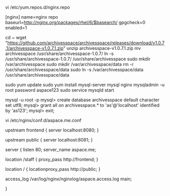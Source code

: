 vi /etc/yum.repos.d/nginx.repo

[nginx]
name=nginx repo
baseurl=http://nginx.org/packages/rhel/6/$basearch/
gpgcheck=0
enabled=1

cd ~
wget "https://github.com/archivesspace/archivesspace/releases/download/v1.0.7.1/archivesspace-v1.0.7.1.zip"
unzip archivesspace-v1.0.7.1.zip 
mv archivesspace /usr/share/archivesspace-1.0.7/
ln -s /usr/share/archivesspace-1.0.7/ /usr/share/archivesspace
sudo mkdir /var/archivesspace
sudo mkdir /var/archivesspace/data
rm -r /usr/share/archivesspace/data
sudo ln -s /var/archivesspace/data /usr/share/archivesspace/data


sudo yum update
sudo yum install mysql-server mysql nginx
mysqladmin -u root password aspace123
sudo service mysqld start

mysql -u root -p
mysql>  create database archivesspace default character set utf8;
mysql> grant all on archivesspace.* to 'as'@'localhost' identified by 'as123';
mysql> exit;

vi /etc/nginx/conf.d/aspace.me.conf 

upstream frontend {
     server localhost:8080;
}

upstream public {
     server localhost:8081;
}


server {
  listen       80;
  server_name  aspace.me;
          
  location /staff {
    proxy_pass http://frontend;
  }
                           
  location / {
    locationproxy_pass http://public;
   } 
                                   
  access_log  /var/log/nginx/nginxlog/aspace.access.log  main;
                                       
}





